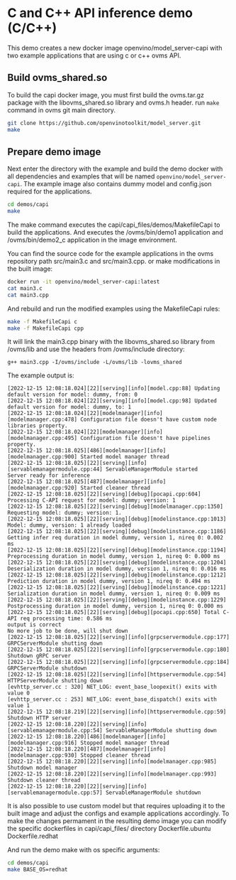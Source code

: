 # C and C++ API inference demo (C/C++)

This demo creates a new docker image openvino/model_server-capi with two example applications that are using c or c++ ovms API.

## Build ovms_shared.so
To build the capi docker image, you must first build the ovms.tar.gz package with the libovms_shared.so library and ovms.h header. 
run `make` command in ovms git main directory.
```bash
git clone https://github.com/openvinotoolkit/model_server.git
make
```

## Prepare demo image
Next enter the directory with the example and build the demo docker with all dependencies and examples that will be named `openvino/model_server-capi`.
The example image also contains dummy model and config.json required for the applications.
```bash
cd demos/capi
make
```

The make command executes the capi/capi_files/demos/MakefileCapi to build the applications.
And executes the /ovms/bin/demo1 application and /ovms/bin/demo2_c application in the image environment.

You can find the source code for the example applications in the ovms repository path src/main3.c and src/main3.cpp.
or make modifications in the built image:
```bash
docker run -it openvino/model_server-capi:latest
cat main3.c
cat main3.cpp
```

And rebuild and run the modified examples using the MakefileCapi rules:
```bash
make -f MakefileCapi c
make -f MakefileCapi cpp
```

It will link the main3.cpp binary with the libovms_shared.so library from /ovms/lib and use the headers from /ovms/include directory:
```
g++ main3.cpp -I/ovms/include -L/ovms/lib -lovms_shared
```

The example output is:
```
[2022-12-15 12:08:18.024][22][serving][info][model.cpp:88] Updating default version for model: dummy, from: 0
[2022-12-15 12:08:18.024][22][serving][info][model.cpp:98] Updated default version for model: dummy, to: 1
[2022-12-15 12:08:18.024][22][modelmanager][info][modelmanager.cpp:478] Configuration file doesn't have custom node libraries property.
[2022-12-15 12:08:18.024][22][modelmanager][info][modelmanager.cpp:495] Configuration file doesn't have pipelines property.
[2022-12-15 12:08:18.025][486][modelmanager][info][modelmanager.cpp:900] Started model manager thread
[2022-12-15 12:08:18.025][22][serving][info][servablemanagermodule.cpp:44] ServableManagerModule started
Server ready for inference
[2022-12-15 12:08:18.025][487][modelmanager][info][modelmanager.cpp:920] Started cleaner thread
[2022-12-15 12:08:18.025][22][serving][debug][pocapi.cpp:604] Processing C-API request for model: dummy; version: 1
[2022-12-15 12:08:18.025][22][serving][debug][modelmanager.cpp:1350] Requesting model: dummy; version: 1.
[2022-12-15 12:08:18.025][22][serving][debug][modelinstance.cpp:1013] Model: dummy, version: 1 already loaded
[2022-12-15 12:08:18.025][22][serving][debug][modelinstance.cpp:1186] Getting infer req duration in model dummy, version 1, nireq 0: 0.002 ms
[2022-12-15 12:08:18.025][22][serving][debug][modelinstance.cpp:1194] Preprocessing duration in model dummy, version 1, nireq 0: 0.000 ms
[2022-12-15 12:08:18.025][22][serving][debug][modelinstance.cpp:1204] Deserialization duration in model dummy, version 1, nireq 0: 0.016 ms
[2022-12-15 12:08:18.025][22][serving][debug][modelinstance.cpp:1212] Prediction duration in model dummy, version 1, nireq 0: 0.494 ms
[2022-12-15 12:08:18.025][22][serving][debug][modelinstance.cpp:1221] Serialization duration in model dummy, version 1, nireq 0: 0.009 ms
[2022-12-15 12:08:18.025][22][serving][debug][modelinstance.cpp:1229] Postprocessing duration in model dummy, version 1, nireq 0: 0.000 ms
[2022-12-15 12:08:18.025][22][serving][debug][pocapi.cpp:650] Total C-API req processing time: 0.586 ms
output is correct
No more job to be done, will shut down
[2022-12-15 12:08:18.025][22][serving][info][grpcservermodule.cpp:177] GRPCServerModule shutting down
[2022-12-15 12:08:18.025][22][serving][info][grpcservermodule.cpp:180] Shutdown gRPC server
[2022-12-15 12:08:18.025][22][serving][info][grpcservermodule.cpp:184] GRPCServerModule shutdown
[2022-12-15 12:08:18.025][22][serving][info][httpservermodule.cpp:54] HTTPServerModule shutting down
[evhttp_server.cc : 320] NET_LOG: event_base_loopexit() exits with value 0
[evhttp_server.cc : 253] NET_LOG: event_base_dispatch() exits with value 1
[2022-12-15 12:08:18.219][22][serving][info][httpservermodule.cpp:59] Shutdown HTTP server
[2022-12-15 12:08:18.220][22][serving][info][servablemanagermodule.cpp:54] ServableManagerModule shutting down
[2022-12-15 12:08:18.220][486][modelmanager][info][modelmanager.cpp:916] Stopped model manager thread
[2022-12-15 12:08:18.220][487][modelmanager][info][modelmanager.cpp:930] Stopped cleaner thread
[2022-12-15 12:08:18.220][22][serving][info][modelmanager.cpp:985] Shutdown model manager
[2022-12-15 12:08:18.220][22][serving][info][modelmanager.cpp:993] Shutdown cleaner thread
[2022-12-15 12:08:18.220][22][serving][info][servablemanagermodule.cpp:57] ServableManagerModule shutdown
```

It is also possible to use custom model but that requires uploading it to the built image and adjust the configs and example applications accordingly.
To make the changes permament in the resulting demo image you can modify the specific dockerfiles in capi/capi_files/ directory 
Dockerfile.ubuntu
Dockerfile.redhat

And run the demo make with os specific arguments:
```bash
cd demos/capi
make BASE_OS=redhat
```
